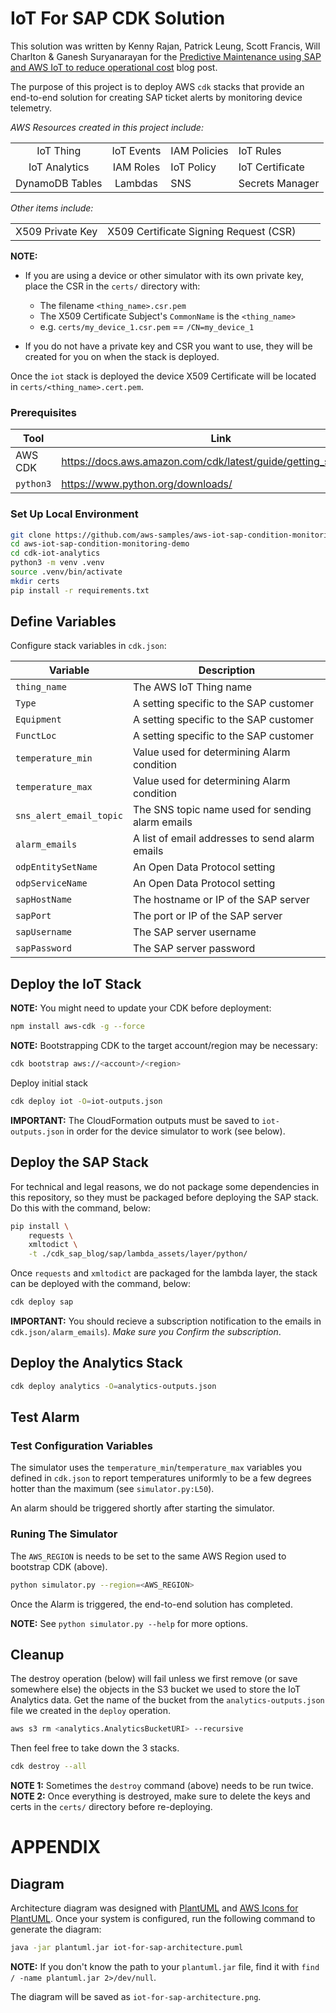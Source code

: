 # IoT For SAP CDK Solution

This solution was written by Kenny Rajan, Patrick Leung, Scott Francis, Will Charlton & Ganesh Suryanarayan for the [Predictive Maintenance using SAP and AWS IoT to reduce operational cost](https://aws.amazon.com/blogs/awsforsap/predictive-maintenance-using-sap-and-aws-iot-to-reduce-operational-cost/) blog post.

The purpose of this project is to deploy AWS `cdk` stacks that provide an end-to-end solution for creating SAP ticket alerts by monitoring device telemetry.

*AWS Resources created in this project include:*

|||||
|:-:|:-:|-|-|
| IoT Thing | IoT Events | IAM Policies | IoT Rules |
| IoT Analytics | IAM Roles | IoT Policy | IoT Certificate |
| DynamoDB Tables | Lambdas | SNS | Secrets Manager |


*Other items include:*

|||||
|:-:|:-:|-|-|
| X509 Private Key | X509 Certificate Signing Request (CSR) |  |  |

**NOTE:**

- If you are using a device or other simulator with its own private key, place the CSR in the `certs/` directory with:
  - The filename `<thing_name>.csr.pem`
  - The X509 Certificate Subject's `CommonName` is the `<thing_name>`
  - e.g. `certs/my_device_1.csr.pem` == `/CN=my_device_1` 

- If you do not have a private key and CSR you want to use, they will be created for you on when the stack is deployed.

Once the `iot` stack is deployed the device X509 Certificate will be located in `certs/<thing_name>.cert.pem`.

### Prerequisites

| Tool            | Link                                                                           |
|-----------------|--------------------------------------------------------------------------------|
| AWS CDK         | https://docs.aws.amazon.com/cdk/latest/guide/getting_started.html              |
| `python3`       | https://www.python.org/downloads/                                              |

### Set Up Local Environment

```bash
git clone https://github.com/aws-samples/aws-iot-sap-condition-monitoring-demo.git
cd aws-iot-sap-condition-monitoring-demo
cd cdk-iot-analytics
python3 -m venv .venv
source .venv/bin/activate
mkdir certs
pip install -r requirements.txt
```

## Define Variables

Configure stack variables in `cdk.json`:

| Variable                | Description                                      |
|-------------------------|--------------------------------------------------|
| `thing_name`            | The AWS IoT Thing name                           |
| `Type`                  | A setting specific to the SAP customer           |
| `Equipment`             | A setting specific to the SAP customer           |
| `FunctLoc`              | A setting specific to the SAP customer           |
| `temperature_min`       | Value used for determining Alarm condition       |
| `temperature_max`       | Value used for determining Alarm condition       |
| `sns_alert_email_topic` | The SNS topic name used for sending alarm emails |
| `alarm_emails`          | A list of email addresses to send alarm emails   |
| `odpEntitySetName`      | An Open Data Protocol setting                    |
| `odpServiceName`        | An Open Data Protocol setting                    |
| `sapHostName`           | The hostname or IP of the SAP server             |
| `sapPort`               | The port or IP of the SAP server                 |
| `sapUsername`           | The SAP server username                          |
| `sapPassword`           | The SAP server password                          |


## Deploy the IoT Stack

**NOTE:** You might need to update your CDK before deployment:

```bash
npm install aws-cdk -g --force
```

**NOTE:** Bootstrapping CDK to the target account/region may be necessary: 

```bash
cdk bootstrap aws://<account>/<region>
```

Deploy initial stack

```bash
cdk deploy iot -O=iot-outputs.json
```

**IMPORTANT:** The CloudFormation outputs must be saved to `iot-outputs.json` in order for the device simulator to work (see below).

## Deploy the SAP Stack

For technical and legal reasons, we do not package some dependencies in this repository, so they must be packaged before deploying the SAP stack. Do this with the command, below:

```bash
pip install \
    requests \
    xmltodict \
    -t ./cdk_sap_blog/sap/lambda_assets/layer/python/
```

Once `requests` and `xmltodict` are packaged for the lambda layer, the stack can be deployed with the command, below:

```bash
cdk deploy sap
```

**IMPORTANT:** You should recieve a subscription notification to the emails in `cdk.json/alarm_emails`). _Make sure you Confirm the subscription_.

## Deploy the Analytics Stack

```bash
cdk deploy analytics -O=analytics-outputs.json
```

## Test Alarm

### Test Configuration Variables

The simulator uses the `temperature_min`/`temperature_max` variables you defined in `cdk.json` to report temperatures uniformly to be a few degrees hotter than the maximum (see `simulator.py:L50`).

An alarm should be triggered shortly after starting the simulator.

### Runing The Simulator

The `AWS_REGION` is needs to be set to the same AWS Region used to bootstrap CDK (above). 

```bash
python simulator.py --region=<AWS_REGION>
```

Once the Alarm is triggered, the end-to-end solution has completed.

**NOTE:** See `python simulator.py --help` for more options.

## Cleanup

The destroy operation (below) will fail unless we first remove (or save somewhere else) the objects in the S3 bucket we used to store the IoT Analytics data. Get the name of the bucket from the `analytics-outputs.json` file we created in the `deploy` operation.

```bash
aws s3 rm <analytics.AnalyticsBucketURI> --recursive
```

Then feel free to take down the 3 stacks.

```bash
cdk destroy --all
```

**NOTE 1:** Sometimes the `destroy` command (above) needs to be run twice.
**NOTE 2:** Once everything is destroyed, make sure to delete the keys and certs in the `certs/` directory before re-deploying.

# APPENDIX

## Diagram

Architecture diagram was designed with [PlantUML](https://plantuml.com/) and [AWS Icons for PlantUML](https://github.com/awslabs/aws-icons-for-plantuml). Once your system is configured, run the following command to generate the diagram:

```bash
java -jar plantuml.jar iot-for-sap-architecture.puml
```

**NOTE:** If you don't know the path to your `plantuml.jar` file, find it with `find / -name plantuml.jar 2>/dev/null`.

The diagram will be saved as `iot-for-sap-architecture.png`.

